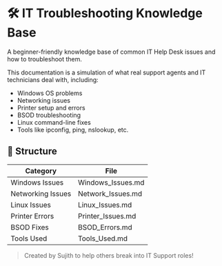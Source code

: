 # 🛠️ IT Troubleshooting Knowledge Base

A beginner-friendly knowledge base of common IT Help Desk issues and how to troubleshoot them.

This documentation is a simulation of what real support agents and IT technicians deal with, including:

- Windows OS problems
- Networking issues
- Printer setup and errors
- BSOD troubleshooting
- Linux command-line fixes
- Tools like ipconfig, ping, nslookup, etc.

## 📁 Structure

| Category         | File                  |
|------------------|-----------------------|
| Windows Issues    | Windows_Issues.md     |
| Networking Issues | Network_Issues.md     |
| Linux Issues      | Linux_Issues.md       |
| Printer Errors    | Printer_Issues.md     |
| BSOD Fixes        | BSOD_Errors.md        |
| Tools Used        | Tools_Used.md         |

> Created by Sujith to help others break into IT Support roles!
